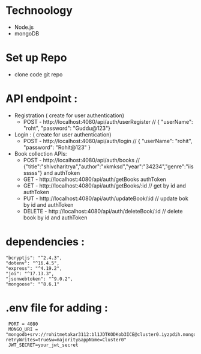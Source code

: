 # Technoology
  - Node.js
  - mongoDB
# Set up Repo
 - clone code git repo
# API endpoint : 

 - Registration ( create for user authentication) 
   - POST - http://localhost:4080/api/auth/userRegister   // { "userName": "roht",  "password": "Guddu@123"}
 - Login : ( create for user authentication)
   - POST - http://localhost:4080/api/auth/login    // { "userName": "rohit", "password": "Rohit@123" }
 - Book collection APIs:
   - POST - http://localhost:4080/api/auth/books    // {"title":"shivcharitrya","author":"xkmksd","year":"34234","genre":"iissssss"} and authToken
   - GET - http://localhost:4080/api/auth/getBooks  authToken
   - GET - http://localhost:4080/api/auth/getBooks/:id  // get by id and authToken
   - PUT - http://localhost:4080/api/auth/updateBook/:id  // update bok by id and authToken
   - DELETE - http://localhost:4080/api/auth/deleteBook/:id  // delete book by id and authToken
# dependencies : 
    "bcryptjs": "^2.4.3",
    "dotenv": "^16.4.5",
    "express": "^4.19.2",
    "joi": "^17.13.3",
    "jsonwebtoken": "^9.0.2",
    "mongoose": "^8.6.1"
# .env file for adding :
     PORT = 4080
     MONGO_URI = "mongodb+srv://rohitmetakar3112:bl1JDTKODKob3ICE@cluster0.iyzpdih.mongodb.net/video_data?retryWrites=true&w=majority&appName=Cluster0"
     JWT_SECRET=your_jwt_secret

    
